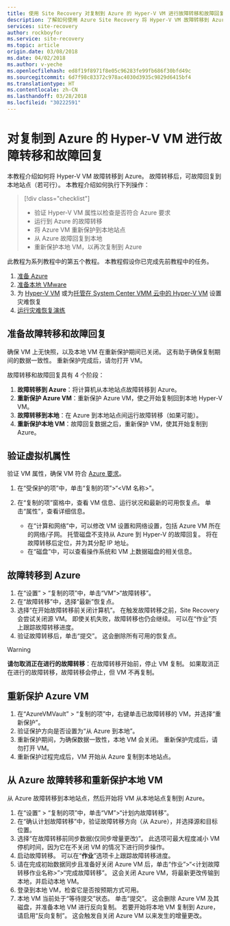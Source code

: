 ```yaml
---
title: 使用 Site Recovery 对复制到 Azure 的 Hyper-V VM 进行故障转移和故障回复 | Azure
description: 了解如何使用 Azure Site Recovery 将 Hyper-V VM 故障转移到 Azure 以及向本地站点进行故障回复
services: site-recovery
author: rockboyfor
ms.service: site-recovery
ms.topic: article
origin.date: 03/08/2018
ms.date: 04/02/2018
ms.author: v-yeche
ms.openlocfilehash: ed8f19f8971f8e05c96283fe99fb686f30bfd49c
ms.sourcegitcommit: 6d7f98c83372c978ac4030d3935c9829d6415bf4
ms.translationtype: HT
ms.contentlocale: zh-CN
ms.lasthandoff: 03/28/2018
ms.locfileid: "30222591"
---
```

# <a name="fail-over-and-fail-back-hyper-v-vms-replicated-to-azure"></a>对复制到 Azure 的 Hyper-V VM 进行故障转移和故障回复

本教程介绍如何将 Hyper-V VM 故障转移到 Azure。 故障转移后，可故障回复到本地站点（若可行）。 本教程介绍如何执行下列操作：

> [!div class="checklist"]
> * 验证 Hyper-V VM 属性以检查是否符合 Azure 要求
> * 运行到 Azure 的故障转移
> * 将 Azure VM 重新保护到本地站点
> * 从 Azure 故障回复到本地
> * 重新保护本地 VM，以再次复制到 Azure

此教程为系列教程中的第五个教程。 本教程假设你已完成先前教程中的任务。

1. [准备 Azure](tutorial-prepare-azure.md)
2. [准备本地 VMware](tutorial-prepare-on-premises-hyper-v.md)
3. 为 [Hyper-V VM](tutorial-hyper-v-to-azure.md) 或为[托管在 System Center VMM 云中的 Hyper-V VM](tutorial-hyper-v-vmm-to-azure.md) 设置灾难恢复
4. [运行灾难恢复演练](tutorial-dr-drill-azure.md)

## <a name="prepare-for-failover-and-failback"></a>准备故障转移和故障回复

确保 VM 上无快照，以及本地 VM 在重新保护期间已关闭。 这有助于确保复制期间的数据一致性。 重新保护完成后，请勿打开 VM。 

故障转移和故障回复具有 4 个阶段：

1. **故障转移到 Azure**：将计算机从本地站点故障转移到 Azure。
2. **重新保护 Azure VM**：重新保护 Azure VM，使之开始复制回到本地 Hyper-V VM。
3. **故障转移到本地**：在 Azure 到本地站点间运行故障转移（如果可能）。
4. **重新保护本地 VM**：故障回复数据之后，重新保护 VM，使其开始复制到 Azure。

## <a name="verify-vm-properties"></a>验证虚拟机属性

验证 VM 属性，确保 VM 符合 [Azure 要求](hyper-v-azure-support-matrix.md#replicated-vms)。

1. 在“受保护的项”中，单击“复制的项”>“<VM 名称>”。

2. 在“复制的项”窗格中，查看 VM 信息、运行状况和最新的可用恢复点。 单击“属性”，查看详细信息。
     - 在“计算和网络”中，可以修改 VM 设置和网络设置，包括 Azure VM 所在的网络/子网。 托管磁盘不支持从 Azure 到 Hyper-V 的故障回复。
   将在故障转移后定位，并为其分配 IP 地址。
    - 在“磁盘”中，可以查看操作系统和 VM 上数据磁盘的相关信息。

## <a name="fail-over-to-azure"></a>故障转移到 Azure

1. 在“设置” > “复制的项”中，单击“VM”>“故障转移”。
2. 在“故障转移”中，选择“最新”恢复点。 
3. 选择“在开始故障转移前关闭计算机”。 在触发故障转移之前，Site Recovery 会尝试关闭源 VM。 即使关机失败，故障转移也仍会继续。 可以在“作业”页上跟踪故障转移进度。
4. 验证故障转移后，单击“提交”。 这会删除所有可用的恢复点。

> [!WARNING]
> **请勿取消正在进行的故障转移**：在故障转移开始前，停止 VM 复制。 如果取消正在进行的故障转移，故障转移会停止，但 VM 不再复制。

## <a name="reprotect-azure-vms"></a>重新保护 Azure VM

1. 在“AzureVMVault” > “复制的项”中，右键单击已故障转移的 VM，并选择“重新保护”。
2. 验证保护方向是否设置为“从 Azure 到本地”。
3. 重新保护期间，为确保数据一致性，本地 VM 会关闭。 重新保护完成后，请勿打开 VM。
4. 重新保护过程完成后，VM 开始从 Azure 复制到本地站点。

## <a name="fail-over-from-azure-and-reprotect-the-on-premises-vm"></a>从 Azure 故障转移和重新保护本地 VM

从 Azure 故障转移到本地站点，然后开始将 VM 从本地站点复制到 Azure。

1. 在“设置” > “复制的项”中，单击“VM”>“计划内故障转移”。
2. 在“确认计划故障转移”中，验证故障转移方向（从 Azure），并选择源和目标位置。
3. 选择“在故障转移前同步数据(仅同步增量更改)”。 此选项可最大程度减小 VM 停机时间，因为它在不关闭 VM 的情况下进行同步操作。
4. 启动故障转移。 可以在“**作业**”选项卡上跟踪故障转移进度。
5. 请在完成初始数据同步且准备好关闭 Azure VM 后，单击“作业”>“<计划故障转移作业名称>”>“完成故障转移”。 这会关闭 Azure VM，将最新更改传输到本地，并启动本地 VM。
6. 登录到本地 VM，检查它是否按预期方式可用。
7. 本地 VM 当前处于“等待提交”状态。 单击“提交”。 这会删除 Azure VM 及其磁盘，并准备本地 VM 进行反向复制。
若要开始将本地 VM 复制到 Azure，请启用“反向复制”。 这会触发自关闭 Azure VM 以来发生的增量更改。
<!-- Update_Description: update meta properties, update link -->